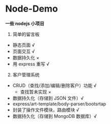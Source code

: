 # Node-Demo

**一些 nodejs 小项目**

1. 简单的留言板

- 静态页面 √
- 页面交互 √
- 数据持久化 ×
- 用 express 重写 √

2. 客户管理系统

- CRUD（查找/添加/编辑/删除客户）功能 √
  - 查找暂未实现 ×
- 数据持久化（存储到 JSON 文件）√
- express/art-template/body-parser/bootsrtap
- 封装了操作文件模块，路由模块 √
- 数据持久化（存储到 MongoDB 数据库）√
